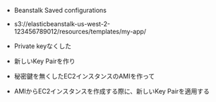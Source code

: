 * Beanstalk Saved configurations
 * s3://elasticbeanstalk-us-west-2-123456789012/resources/templates/my-app/

* Private keyなくした
 * 新しいKey Pairを作り
 * 秘密鍵を無くしたEC2インスタンスのAMIを作って
 * AMIからEC2インスタンスを作成する際に、新しいKey Pairを適用する
